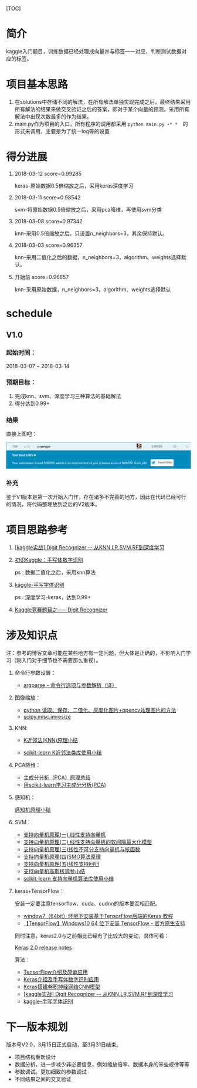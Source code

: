 [TOC]

# 简介

kaggle入门题目，训练数据已经处理成向量并与标签一一对应，判断测试数据对应的标签。

# 项目基本思路

1. 在solutions中存储不同的解法，在所有解法单独实现完成之后，最终结果采用所有解法的结果来做交叉验证之后的答案，即对于某个向量的预测，采用所有解法中出现次数最多的作为结果。
2. main.py作为项目的入口，所有程序的调用都采用 `python main.py -* *  `的形式来调用，主要是为了统一log等的设置

# 得分进展

1. 2018-03-12 score=0.99285

   keras-原始数据0.5倍缩放之后，采用keras深度学习

2. 2018-03-11 score=0.98542

   svm-将原始数据0.5倍缩放之后，采用pca降维，再使用svm分类

2. 2018-03-08 score=0.97342

   knn-采用0.5倍缩放之后，只设置n_neighbors=3，其余保持默认。

2. 2018-03-03 score=0.96357

   knn-采用二值化之后的数据，n_neighbors=3，algorithm、weights选择默认。

4. 开始前 score=0.96857

   knn-采用原始数据，n_neighbors=3，algorithm、weights选择默认

# schedule

## V1.0

### 起始时间：

2018-03-07 ~ 2018-03-14

### 预期目标：

1.  完成knn、svm、深度学习三种算法的基础解法
2.  得分达到0.99+

### 结果

直接上图吧：

<img src="data/img/3.png">

### 补充

鉴于V1版本是第一次开始入门作，存在诸多不完善的地方，因此在代码已经可行的情况，将代码整理放到之后的V2版本。


# 项目思路参考

1. <a href="http://blog.csdn.net/Dinosoft/article/details/50734539">[kaggle实战] Digit Recognizer -- 从KNN,LR,SVM,RF到深度学习</a>

2. <a href="http://blog.csdn.net/firethelife/article/details/51191530">初识Kaggle：手写体数字识别</a>

   ps : 数据二值化之后，采用knn算法

3. <a href="http://blog.csdn.net/buwei0239/article/details/78769985">kaggle-手写字体识别</a>

   ps : 深度学习-keras，达到0.99+

4. <a href="http://blog.csdn.net/laozhaokun/article/details/42749233">Kaggle竞赛题目之——Digit Recognizer</a>


# 涉及知识点

注：参考的博客文章可能在某些地方有一定问题，但大体是正确的，不影响入门学习（刚入门对于细节也不需要那么重视）。

1.  命令行参数设置：

    *   [argparse - 命令行选项与参数解析（译）](http://blog.xiayf.cn/2013/03/30/argparse/)

2.  图像缩放：

    *   [python 读取、保存、二值化、灰度化图片+opencv处理图片的方法](http://blog.csdn.net/JohinieLi/article/details/69389980)
    *   <a href="https://docs.scipy.org/doc/scipy/reference/generated/scipy.misc.imresize.html">scipy.misc.imresize</a>

3.  KNN:

    *   [K近邻法(KNN)原理小结](http://www.cnblogs.com/pinard/p/6061661.html)

    *   [scikit-learn K近邻法类库使用小结](http://www.cnblogs.com/pinard/p/6065607.html)

4.  PCA降维：

    -   [主成分分析（PCA）原理总结](http://www.cnblogs.com/pinard/p/6239403.html)
    -   [用scikit-learn学习主成分分析(PCA)](http://www.cnblogs.com/pinard/p/6243025.html)

5.  感知机：

    [感知机原理小结](http://www.cnblogs.com/pinard/p/6042320.html)

6.  SVM：

    -   [支持向量机原理(一) 线性支持向量机](http://www.cnblogs.com/pinard/p/6097604.html)
    -   [支持向量机原理(二) 线性支持向量机的软间隔最大化模型](http://www.cnblogs.com/pinard/p/6100722.html)
    -   [支持向量机原理(三)线性不可分支持向量机与核函数](http://www.cnblogs.com/pinard/p/6103615.html)
    -   [支持向量机原理(四)SMO算法原理](http://www.cnblogs.com/pinard/p/6111471.html)
    -   [支持向量机原理(五)线性支持回归](http://www.cnblogs.com/pinard/p/6113120.html)
    -   [支持向量机高斯核调参小结](http://www.cnblogs.com/pinard/p/6126077.html)
    -   [scikit-learn 支持向量机算法库使用小结](http://www.cnblogs.com/pinard/p/6117515.html)

7.  keras+TensorFlow：

    安装一定要注意tensorflow、cuda、cudnn的版本要互相匹配。

    -   <a href="http://blog.csdn.net/u013829973/article/details/70555037">window7（64bit）环境下安装基于TensorFlow后端的Keras 教程</a>
    -   <a href="http://blog.csdn.net/u010099080/article/details/53418159">【TensorFlow】Windows10 64 位下安装 TensorFlow - 官方原生支持</a>

    同时注意，keras2.0与之前相比已经有了比较大的变动，具体可看：

    <a href="https://github.com/keras-team/keras/wiki/Keras-2.0-release-notes">Keras 2.0 release notes</a>

    算法：

    -   <a href="https://www.shiyanlou.com/courses/744/labs/2488/document">TensorFlow介绍及简单应用</a>
    -   <a href="https://www.shiyanlou.com/courses/744/labs/2489/document">Keras介绍及手写体数字识别应用</a>
    -   <a href="https://www.shiyanlou.com/courses/744/labs/2491/document">Keras搭建卷积神经网络CNN模型</a>
    -   <a href="http://blog.csdn.net/Dinosoft/article/details/50734539">[kaggle实战] Digit Recognizer -- 从KNN,LR,SVM,RF到深度学习</a>
    -   <a href="http://blog.csdn.net/buwei0239/article/details/78769985">kaggle-手写字体识别</a>

# 下一版本规划

版本号V2.0，3月15日正式启动，至3月31日结束。

-   项目结构重新设计
-   数据分析，进一步减少非必要信息，例如缩放倍率、数据本身的笨些规律等等
-   参数调试。更加细致的参数调试
-   不同结果之间的交叉验证